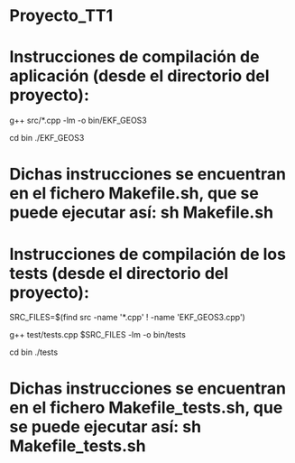 # Proyecto_TT1 

# Instrucciones de compilación de aplicación (desde el directorio del proyecto):

g++ src/*.cpp -lm -o bin/EKF_GEOS3

cd bin
./EKF_GEOS3

# Dichas instrucciones se encuentran en el fichero Makefile.sh, que se puede ejecutar así: sh Makefile.sh

# Instrucciones de compilación de los tests (desde el directorio del proyecto):

SRC_FILES=$(find src -name '*.cpp' ! -name 'EKF_GEOS3.cpp')

g++ test/tests.cpp $SRC_FILES -lm -o bin/tests

cd bin
./tests

# Dichas instrucciones se encuentran en el fichero Makefile_tests.sh, que se puede ejecutar así: sh Makefile_tests.sh
